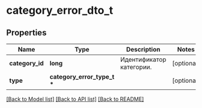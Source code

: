 # category_error_dto_t

## Properties
Name | Type | Description | Notes
------------ | ------------- | ------------- | -------------
**category_id** | **long** | Идентификатор категории. | [optional] 
**type** | **category_error_type_t \*** |  | [optional] 

[[Back to Model list]](../README.md#documentation-for-models) [[Back to API list]](../README.md#documentation-for-api-endpoints) [[Back to README]](../README.md)


